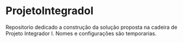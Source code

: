# ProjetoIntegradoI
Repositorio dedicado a construção da solução proposta na cadeira de Projeto Integrador I. Nomes e configurações são temporarias. 
